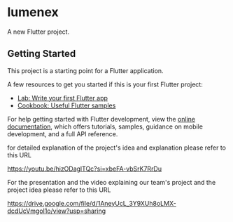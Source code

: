 # lumenex

A new Flutter project.

## Getting Started

This project is a starting point for a Flutter application.

A few resources to get you started if this is your first Flutter project:

- [Lab: Write your first Flutter app](https://docs.flutter.dev/get-started/codelab)
- [Cookbook: Useful Flutter samples](https://docs.flutter.dev/cookbook)

For help getting started with Flutter development, view the
[online documentation](https://docs.flutter.dev/), which offers tutorials,
samples, guidance on mobile development, and a full API reference.

for detailed explanation of the project's idea and explanation please refer to this URL

https://youtu.be/hizODaglTQc?si=xbeFA-vbSrK7RrDu

For the presentation and the video explaining our team's project and the project idea please refer to this URL

https://drive.google.com/file/d/1AneyUcL_3Y9XUh8oLMX-dcdUcVmgol1o/view?usp=sharing
